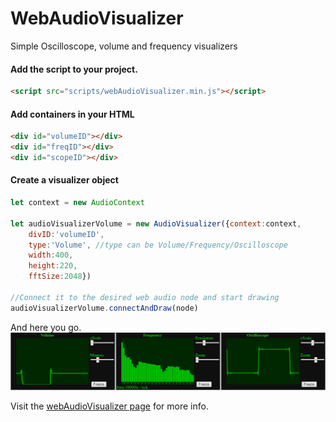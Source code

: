 # WebAudioVisualizer

Simple Oscilloscope, volume and frequency visualizers

#### Add the script to your project. 
```html
<script src="scripts/webAudioVisualizer.min.js"></script>
```
#### Add containers in your HTML
```html
<div id="volumeID"></div>
<div id="freqID"></div>
<div id="scopeID"></div>
```

#### Create a visualizer object
```javascript
let context = new AudioContext

let audioVisualizerVolume = new AudioVisualizer({context:context,
	divID:'volumeID',
	type:'Volume', //type can be Volume/Frequency/Oscilloscope
	width:400,
	height:220,
	fftSize:2048})
	
//Connect it to the desired web audio node and start drawing
audioVisualizerVolume.connectAndDraw(node)

```

And here you go.
![result](/img/Capture.PNG)



Visit the [webAudioVisualizer page](https://atactionpark.github.io/WebAudioVisualizer/) for more info.
